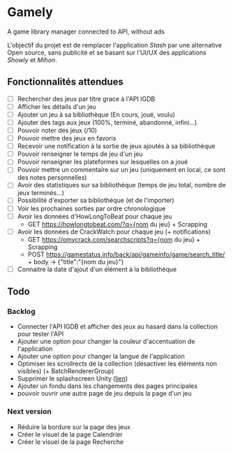 # Gamely

A game library manager connected to API, without ads

L'objectif du projet est de remplacer l'application *Stash* par une alternative Open source, sans publicité et se basant sur l'UI/UX des applications *Showly* et *Mihon*.

## Fonctionnalités attendues

- [ ] Rechercher des jeux par titre grace à l'API IGDB
- [ ] Afficher les détails d'un jeu
- [ ] Ajouter un jeu à sa bibliothèque (En cours, joué, voulu)
- [ ] Ajouter des tags aux jeux (100%, terminé, abandonné, infini...)
- [ ] Pouvoir noter des jeux (/10)
- [ ] Pouvoir mettre des jeux en favoris
- [ ] Recevoir une notification à la sortie de jeux ajoutés à sa bibliothèque
- [ ] Pouvoir renseigner le temps de jeu d'un jeu
- [ ] Pouvoir renseigner les plateformes sur lesquelles on a joué
- [ ] Pouvoir mettre un commentaire sur un jeu (uniquement en local, ce sont des notes personnelles)
- [ ] Avoir des statistiques sur sa bibliothèque (temps de jeu total, nombre de jeux terminés...)
- [ ] Possibilité d'exporter sa bibliothèque (et de l'importer)
- [ ] Voir les prochaines sorties par ordre chronologique
- [ ] Avoir les données d'HowLongToBeat pour chaque jeu
    - GET https://howlongtobeat.com/?q={nom du jeu} + Scrapping
- [ ] Avoir les données de CrackWatch pour chaque jeu (+ notifications)
    - GET https://omycrack.com/searchscripts?q={nom du jeu} + Scrapping
    - POST https://gamestatus.info/back/api/gameinfo/game/search_title/ + body -> {"title":"{nom du jeu}"}
- [ ] Connaitre la date d'ajout d'un élément à la bibliothèque

## Todo

<!-- ### Archives -->
<!-- - Bloquer la rotation de l'écran -->
<!-- - Ajouter Dotween au projet -->
<!-- - Ajouter des animations à la barre de navigation (items actife/inactif, animation de masquage...) -->
<!-- - Créer le prefab d'une affiche de jeu pour la collection -->
<!-- - Créer les boutons de tri de la collection -->
<!-- - Ajouter des éléments dans la zone d'en-tête de la collection (Titre, Nombre d'éléments...) -->
<!-- - Ajouter gestion des clics sur les filtres de la collection -->
<!-- - Ajouter un scrollrect sur la grille de la collection -->
<!-- - Afficher la status bar Android -->
<!-- - Afficher la barre de navigation Android -->
<!-- - 120hz -->
<!-- - Ajouter un menu Settings -->
<!-- - Pouvoir changer de page avec la navbar. -->
<!-- - Ajouter un lien vers le github dans le menu Settings -->
<!-- - Ajouter le numéro de version de l'application dans le menu Settings -->
<!-- - Rendre les boutons des filtres plus gros -->

### Backlog

- Connecter l'API IGDB et afficher des jeux au hasard dans la collection pour tester l'API
- Ajouter une option pour changer la couleur d'accentuation de l'application
- Ajouter une option pour changer la langue de l'application
- Optimiser les scrollrects de la collection (désactiver les éléments non visibles) (+ BatchRendererGroup)
- Supprimer le splashscreen Unity ([lien](https://github.com/kiraio-moe/USSR))
- Ajouter un fondu dans les changements des pages principales
- pouvoir ouvrir une autre page de jeu depuis la page d'un jeu

### Next version

<!-- - Créer le préfab d'une fiche de jeu pour les détails -->
<!-- - Poster -->
<!-- - Date de sortie -->
<!-- - Description -->
<!-- - Studio -->
<!-- - Plateformes -->
<!-- - Genres -->
<!-- - Screenshot -->
<!-- - How long to beat -->
<!-- - Crackwatch -->
<!-- - Note Metacritic -->
<!-- - Recommendations -->
- Réduire la bordure sur la page des jeux
- Créer le visuel de la page Calendrier
- Créer le visuel de la page Recherche
